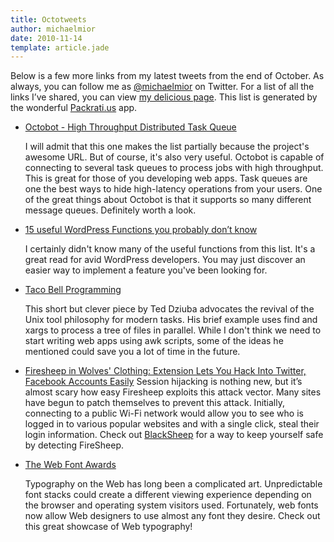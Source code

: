 ```yaml
---
title: Octotweets
author: michaelmior
date: 2010-11-14
template: article.jade
---
```

Below is a few more links from my latest tweets from the end of October.
As always, you can follow me as [@michaelmior](http://www.twitter.com/michaelmior) on Twitter.
For a list of all the links I’ve shared, you can view [my delicious page](http://www.delicious.com/michaelmior).
This list is generated by the wonderful [Packrati.us](http://packrati.us/) app.

* [Octobot - High Throughput Distributed Task Queue](http://octobot.taco.cat/)

  I will admit that this one makes the list partially because the project's awesome URL.
  But of course, it's also very useful.
  Octobot is capable of connecting to several task queues to process jobs with high throughput.
  This is great for those of you developing web apps.
  Task queues are one the best ways to hide high-latency operations from your users.
  One of the great things about Octobot is that it supports so many different message queues.
  Definitely worth a look.

* [15 useful WordPress Functions you probably don’t know](http://www.kriesi.at/archives/15-useful-wordpress-functions-you-probably-dont-know)

  I certainly didn't know many of the useful functions from this list.
  It's a great read for avid WordPress developers.
  You may just discover an easier way to implement a feature you've been looking for.

* [Taco Bell Programming](http://web.archive.org/web/20101025124303/http://teddziuba.com/2010/10/taco-bell-programming.html)

  This short but clever piece by Ted Dziuba advocates the revival of the Unix tool philosophy for modern tasks.
  His brief example uses find and xargs to process a tree of files in parallel.
  While I don't think we need to start writing web apps using awk scripts, some of the ideas he mentioned could save you a lot of time in the future.

* [Firesheep in Wolves' Clothing: Extension Lets You Hack Into Twitter, Facebook Accounts Easily](http://techcrunch.com/2010/10/24/firesheep-in-wolves-clothing-app-lets-you-hack-into-twitter-facebook-accounts-easily/)
  Session hijacking is nothing new, but it’s almost scary how easy Firesheep exploits this attack vector.
  Many sites have begun to patch themselves to prevent this attack.
  Initially, connecting to a public Wi-Fi network would allow you to see who is logged in to various popular websites and with a single click, steal their login information.
  Check out [BlackSheep](http://research.zscaler.com/2010/11/blacksheep-tool-to-detect-firesheep.html) for a way to keep yourself safe by detecting FireSheep.

* [The Web Font Awards](http://www.webfontawards.com/)

  Typography on the Web has long been a complicated art.
  Unpredictable font stacks could create a different viewing experience depending on the browser and operating system visitors used.
  Fortunately, web fonts now allow Web designers to use almost any font they desire.
  Check out this great showcase of Web typography!
